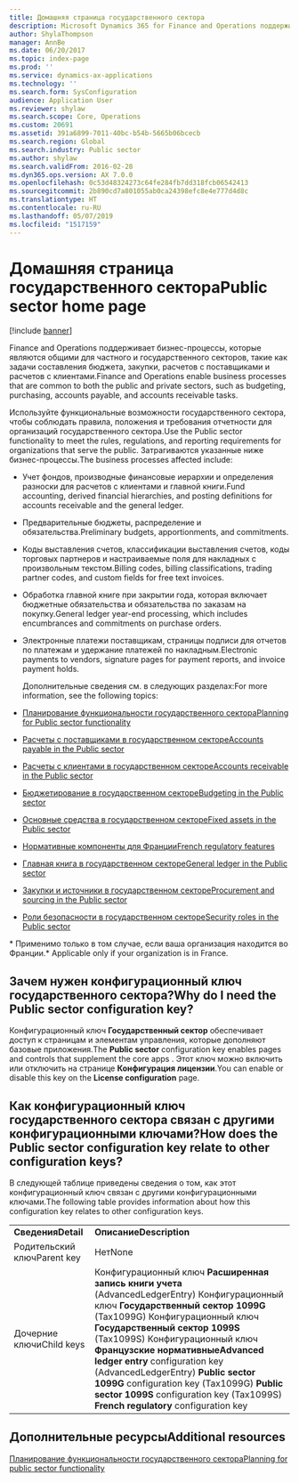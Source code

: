 ```yaml
---
title: Домашняя страница государственного сектора
description: Microsoft Dynamics 365 for Finance and Operations поддерживает бизнес-процессы, которые являются общими для частного и государственного секторов, такие как задачи составления бюджета, закупки, расчетов с поставщиками и расчетов с клиентами.
author: ShylaThompson
manager: AnnBe
ms.date: 06/20/2017
ms.topic: index-page
ms.prod: ''
ms.service: dynamics-ax-applications
ms.technology: ''
ms.search.form: SysConfiguration
audience: Application User
ms.reviewer: shylaw
ms.search.scope: Core, Operations
ms.custom: 20691
ms.assetid: 391a6899-7011-40bc-b54b-5665b06bcecb
ms.search.region: Global
ms.search.industry: Public sector
ms.author: shylaw
ms.search.validFrom: 2016-02-28
ms.dyn365.ops.version: AX 7.0.0
ms.openlocfilehash: 0c53d48324273c64fe284fb7dd318fcb06542413
ms.sourcegitcommit: 2b890cd7a801055ab0ca24398efc8e4e777d4d8c
ms.translationtype: HT
ms.contentlocale: ru-RU
ms.lasthandoff: 05/07/2019
ms.locfileid: "1517159"
---
```

# <a name="public-sector-home-page"></a><span data-ttu-id="f7882-103">Домашняя страница государственного сектора</span><span class="sxs-lookup"><span data-stu-id="f7882-103">Public sector home page</span></span>

[!include [banner](../includes/banner.md)]

<span data-ttu-id="f7882-104">Finance and Operations поддерживает бизнес-процессы, которые являются общими для частного и государственного секторов, такие как задачи составления бюджета, закупки, расчетов с поставщиками и расчетов с клиентами.</span><span class="sxs-lookup"><span data-stu-id="f7882-104">Finance and Operations enable business processes that are common to both the public and private sectors, such as budgeting, purchasing, accounts payable, and accounts receivable tasks.</span></span> 

<span data-ttu-id="f7882-105">Используйте функциональные возможности государственного сектора, чтобы соблюдать правила, положения и требования отчетности для организаций государственного сектора.</span><span class="sxs-lookup"><span data-stu-id="f7882-105">Use the Public sector functionality to meet the rules, regulations, and reporting requirements for organizations that serve the public.</span></span> <span data-ttu-id="f7882-106">Затрагиваются указанные ниже бизнес-процессы.</span><span class="sxs-lookup"><span data-stu-id="f7882-106">The business processes affected include:</span></span> 

- <span data-ttu-id="f7882-107">Учет фондов, производные финансовые иерархии и определения разноски для расчетов с клиентами и главной книги.</span><span class="sxs-lookup"><span data-stu-id="f7882-107">Fund accounting, derived financial hierarchies, and posting definitions for accounts receivable and the general ledger.</span></span>
- <span data-ttu-id="f7882-108">Предварительные бюджеты, распределение и обязательства.</span><span class="sxs-lookup"><span data-stu-id="f7882-108">Preliminary budgets, apportionments, and commitments.</span></span>
- <span data-ttu-id="f7882-109">Коды выставления счетов, классификации выставления счетов, коды торговых партнеров и настраиваемые поля для накладных с произвольным текстом.</span><span class="sxs-lookup"><span data-stu-id="f7882-109">Billing codes, billing classifications, trading partner codes, and custom fields for free text invoices.</span></span>
- <span data-ttu-id="f7882-110">Обработка главной книге при закрытии года, которая включает бюджетные обязательства и обязательства по заказам на покупку.</span><span class="sxs-lookup"><span data-stu-id="f7882-110">General ledger year-end processing, which includes encumbrances and commitments on purchase orders.</span></span>
- <span data-ttu-id="f7882-111">Электронные платежи поставщикам, страницы подписи для отчетов по платежам и удержание платежей по накладным.</span><span class="sxs-lookup"><span data-stu-id="f7882-111">Electronic payments to vendors, signature pages for payment reports, and invoice payment holds.</span></span>

  <span data-ttu-id="f7882-112">Дополнительные сведения см. в следующих разделах:</span><span class="sxs-lookup"><span data-stu-id="f7882-112">For more information, see the following topics:</span></span>

- [<span data-ttu-id="f7882-113">Планирование функциональности государственного сектора</span><span class="sxs-lookup"><span data-stu-id="f7882-113">Planning for Public sector functionality</span></span>](plan-public-sector-functionality.md)
- [<span data-ttu-id="f7882-114">Расчеты с поставщиками в государственном секторе</span><span class="sxs-lookup"><span data-stu-id="f7882-114">Accounts payable in the Public sector</span></span>](accounts-payable-public-sector.md)
- [<span data-ttu-id="f7882-115">Расчеты с клиентами в государственном секторе</span><span class="sxs-lookup"><span data-stu-id="f7882-115">Accounts receivable in the Public sector</span></span>](accounts-receivable-public-sector.md)
- [<span data-ttu-id="f7882-116">Бюджетирование в государственном секторе</span><span class="sxs-lookup"><span data-stu-id="f7882-116">Budgeting in the Public sector</span></span>](budgeting-public-sector.md)
- [<span data-ttu-id="f7882-117">Основные средства в государственном секторе</span><span class="sxs-lookup"><span data-stu-id="f7882-117">Fixed assets in the Public sector</span></span>](fixed-asset-public-sector.md)
- [<span data-ttu-id="f7882-118">Нормативные компоненты для Франции</span><span class="sxs-lookup"><span data-stu-id="f7882-118">French regulatory features</span></span>](../localizations/emea-fra-public-sector-accounting.md)
- [<span data-ttu-id="f7882-119">Главная книга в государственном секторе</span><span class="sxs-lookup"><span data-stu-id="f7882-119">General ledger in the Public sector</span></span>](general-ledger-public-sector.md)
- [<span data-ttu-id="f7882-120">Закупки и источники в государственном секторе</span><span class="sxs-lookup"><span data-stu-id="f7882-120">Procurement and sourcing in the Public sector</span></span>](procurement-sourcing-public-sector.md)
- [<span data-ttu-id="f7882-121">Роли безопасности в государственном секторе</span><span class="sxs-lookup"><span data-stu-id="f7882-121">Security roles in the Public sector</span></span>](security-roles-public-sector.md)

<span data-ttu-id="f7882-122">\* Применимо только в том случае, если ваша организация находится во Франции.</span><span class="sxs-lookup"><span data-stu-id="f7882-122">\* Applicable only if your organization is in France.</span></span>

## <a name="why-do-i-need-the-public-sector-configuration-key"></a><span data-ttu-id="f7882-123">Зачем нужен конфигурационный ключ государственного сектора?</span><span class="sxs-lookup"><span data-stu-id="f7882-123">Why do I need the Public sector configuration key?</span></span>
<span data-ttu-id="f7882-124">Конфигурационный ключ **Государственный сектор** обеспечивает доступ к страницам и элементам управления, которые дополняют базовые приложения.</span><span class="sxs-lookup"><span data-stu-id="f7882-124">The **Public sector** configuration key enables pages and controls that supplement the core apps .</span></span> <span data-ttu-id="f7882-125">Этот ключ можно включить или отключить на странице **Конфигурация лицензии**.</span><span class="sxs-lookup"><span data-stu-id="f7882-125">You can enable or disable this key on the **License configuration** page.</span></span>

## <a name="how-does-the-public-sector-configuration-key-relate-to-other-configuration-keys"></a><span data-ttu-id="f7882-126">Как конфигурационный ключ государственного сектора связан с другими конфигурационными ключами?</span><span class="sxs-lookup"><span data-stu-id="f7882-126">How does the Public sector configuration key relate to other configuration keys?</span></span>
<span data-ttu-id="f7882-127">В следующей таблице приведены сведения о том, как этот конфигурационный ключ связан с другими конфигурационными ключами.</span><span class="sxs-lookup"><span data-stu-id="f7882-127">The following table provides information about how this configuration key relates to other configuration keys.</span></span>

|            |                                                                                                                                                                                                                     |
|------------|---------------------------------------------------------------------------------------------------------------------------------------------------------------------------------------------------------------------|
| <span data-ttu-id="f7882-128">**Сведения**</span><span class="sxs-lookup"><span data-stu-id="f7882-128">**Detail**</span></span> | <span data-ttu-id="f7882-129">**Описание**</span><span class="sxs-lookup"><span data-stu-id="f7882-129">**Description**</span></span>                                                                                                                                                                                                     |
| <span data-ttu-id="f7882-130">Родительский ключ</span><span class="sxs-lookup"><span data-stu-id="f7882-130">Parent key</span></span> | <span data-ttu-id="f7882-131">Нет</span><span class="sxs-lookup"><span data-stu-id="f7882-131">None</span></span>                                                                                                                                                                                                                |
| <span data-ttu-id="f7882-132">Дочерние ключи</span><span class="sxs-lookup"><span data-stu-id="f7882-132">Child keys</span></span> | <span data-ttu-id="f7882-133">Конфигурационный ключ **Расширенная запись книги учета** (AdvancedLedgerEntry) Конфигурационный ключ **Государственный сектор 1099G** (Tax1099G) Конфигурационный ключ **Государственный сектор 1099S** (Tax1099S) Конфигурационный ключ **Французские нормативные**</span><span class="sxs-lookup"><span data-stu-id="f7882-133">**Advanced ledger entry** configuration key (AdvancedLedgerEntry) **Public sector 1099G** configuration key (Tax1099G) **Public sector 1099S** configuration key (Tax1099S) **French regulatory** configuration key</span></span> |


<a name="additional-resources"></a><span data-ttu-id="f7882-134">Дополнительные ресурсы</span><span class="sxs-lookup"><span data-stu-id="f7882-134">Additional resources</span></span>
--------

[<span data-ttu-id="f7882-135">Планирование функциональности государственного сектора</span><span class="sxs-lookup"><span data-stu-id="f7882-135">Planning for public sector functionality</span></span>](plan-public-sector-functionality.md)



